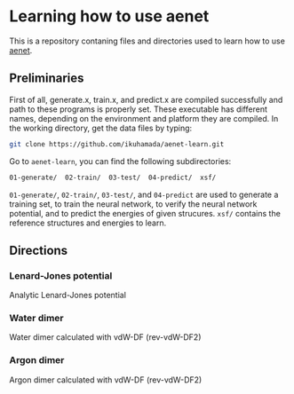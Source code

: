 # Learning how to use aenet

This is a repository contaning files and directories used to learn how to use [aenet](http://ann.atomistic.net/).

## Preliminaries

First of all, generate.x, train.x, and predict.x are compiled successfully and path to these programs is properly set.
These executable has different names, depending on the environment and platform they are compiled.
In the working directory, get the data files by typing:

```Bash
git clone https://github.com/ikuhamada/aenet-learn.git
```

Go to ``aenet-learn``, you can find the following subdirectories:

```Bash
01-generate/  02-train/  03-test/  04-predict/	xsf/
```

``01-generate/``, ``02-train/``, ``03-test/``, and ``04-predict`` are used to generate a training set, to train the neural network, to verify the neural network potential, and to predict the energies of given strucures.
``xsf/`` contains the reference structures and energies to learn.

## Directions

### Lenard-Jones potential

Analytic Lenard-Jones potential

### Water dimer

Water dimer calculated with vdW-DF (rev-vdW-DF2)

### Argon dimer

Argon dimer calculated with vdW-DF (rev-vdW-DF2)
